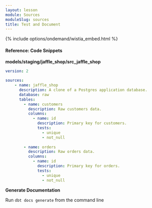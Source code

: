 ```yaml
---
layout: lesson
module: Sources
moduleSlug: sources
title: Test and Document
---
```


{% include options/ondemand/wistia_embed.html %}

#### Reference: Code Snippets

**models/staging/jaffle_shop/src_jaffle_shop**

```yml
version: 2

sources:
    - name: jaffle_shop
      description: A clone of a Postgres application database.
      database: raw
      tables:
        - name: customers
          description: Raw customers data.
          columns:
            - name: id
              description: Primary key for customers.
              tests:
                - unique
                - not_null
              
        - name: orders
          description: Raw orders data.
          columns:
            - name: id
              description: Primary key for orders.
              tests:
                - unique
                - not_null
```

**Generate Documentation**

Run `dbt docs generate` from the command line